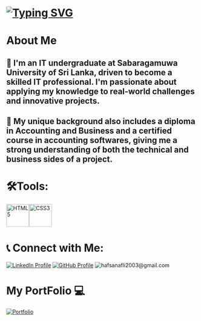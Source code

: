# <a href="https://git.io/typing-svg"><img src="https://readme-typing-svg.herokuapp.com?font=Poppins&size=30&pause=2000&color=5E6EF7&center=true&vCenter=true&width=700&height=70&lines=Hey%2C+Its+Hafsa+Here+%F0%9F%91%8B;Information+System+Undergraduate+%F0%9F%8E%93+;AAT+Passed+Finalist+%F0%9F%93%9C" alt="Typing SVG" /></a>
# About Me

<h2>🔖 I'm an IT undergraduate at Sabaragamuwa University of Sri Lanka, driven to become a skilled IT professional. I'm passionate about applying my knowledge to real-world challenges and innovative projects.</h2>
<h2>🔖 My unique background also includes a diploma in Accounting and Business and a certified course in accounting softwares, giving me a strong understanding of both the technical and business sides of a project.</h2>

# 🛠️<b>Tools:</b><br>
<img src="https://cdn.jsdelivr.net/gh/devicons/devicon/icons/html5/html5-original.svg" alt="HTML5" width="60"/><img src="https://cdn.jsdelivr.net/gh/devicons/devicon/icons/css3/css3-original.svg" alt="CSS3" width="60" /> <br>

# 📞 Connect with Me:
<a href="https://www.linkedin.com/in/hafsa-nafli-7310a9354/" target="_blank"><img src="https://img.shields.io/badge/LinkedIn-0077B5?style=for-the-badge&logo=linkedin&logoColor=white" alt="LinkedIn Profile" /></a>   <a href="https://github.com/FathimaHafsa-22" target="_blank"><img src="https://img.shields.io/badge/GitHub-100000?style=for-the-badge&logo=github&logoColor=white" alt="GitHub Profile" /></a> <img src="https://img.shields.io/badge/Gmail-D14836?style=for-the-badge&logo=gmail&logoColor=white" alt="hafsanafli2003@gmail.com"/>
# My PortFolio 💻
<a href="https://fathimahafsa-22.github.io/My_Portfolio/" target="_blank" rel="noopener noreferrer">
  <img src="https://img.shields.io/badge/Portfolio-4CAF50?style=for-the-badge&logo=pagekite&logoColor=white" alt="Portfolio" />
</a>

